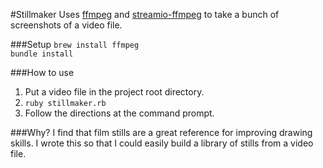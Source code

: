 #Stillmaker
Uses [ffmpeg](http://www.ffmpeg.org/) and [streamio-ffmpeg](https://github.com/streamio/streamio-ffmpeg) to take a bunch of screenshots of a video file.

###Setup
`brew install ffmpeg`  
`bundle install`

###How to use
1. Put a video file in the project root directory.
2. `ruby stillmaker.rb`
3. Follow the directions at the command prompt.

###Why?
I find that film stills are a great reference for improving drawing skills. I wrote this so that I could easily build a library of stills from a video file.
